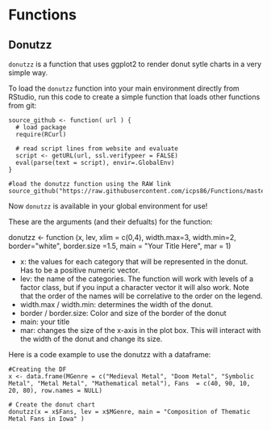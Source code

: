 # Functions

## Donutzz

`donutzz` is a function that uses ggplot2 to render donut sytle charts in a very simple way.

To load the `donutzz` function into your main environment directly from RStudio, run this code to create a simple function that loads other functions from git:

```
source_github <- function( url ) {
  # load package
  require(RCurl)
  
  # read script lines from website and evaluate
  script <- getURL(url, ssl.verifypeer = FALSE)
  eval(parse(text = script), envir=.GlobalEnv)
} 

#load the donutzz function using the RAW link
source_github("https://raw.githubusercontent.com/icps86/Functions/master/donutzz.R")
```
Now `donutzz` is available in your global environment for use! 

These are the arguments (and their defualts) for the function:

donutzz <- function (x, lev, xlim = c(0,4), width.max=3, width.min=2, border="white", border.size =1.5,
                     main = "Your Title Here", mar = 1)

* x: the values for each category that will be represented in the donut. Has to be a positive numeric vector. 
* lev: the name of the categories. The function will work with levels of a factor class, but if you input a character vector it will also work. Note that the order of the names will be correlative to the order on the legend.
* width.max / width.min: determines the width of the donut. 
* border / border.size: Color and size of the border of the donut
* main: your title
* mar: changes the size of the x-axis in the plot box. This will interact with the width of the donut and change its size. 
 
Here is a code example to use the donutzz with a dataframe:
```
#Creating the DF
x <- data.frame(MGenre = c("Medieval Metal", "Doom Metal", "Symbolic Metal", "Metal Metal", "Mathematical metal"), Fans  = c(40, 90, 10, 20, 80), row.names = NULL)

# Create the donut chart
donutzz(x = x$Fans, lev = x$MGenre, main = "Composition of Thematic Metal Fans in Iowa" )
```
